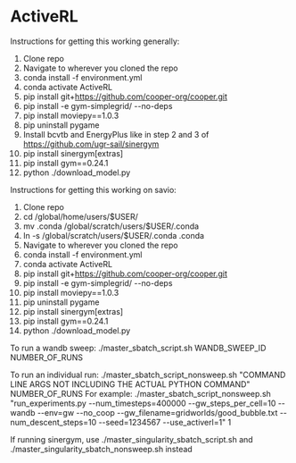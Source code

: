 # ActiveRL

Instructions for getting this working generally:
1. Clone repo
5. Navigate to wherever you cloned the repo
6. conda install -f environment.yml
7. conda activate ActiveRL
8. pip install git+https://github.com/cooper-org/cooper.git
9. pip install -e gym-simplegrid/ --no-deps
10. pip install moviepy==1.0.3
11. pip uninstall pygame
12. Install bcvtb and EnergyPlus like in step 2 and 3 of https://github.com/ugr-sail/sinergym
12. pip install sinergym[extras]
13. pip install gym==0.24.1
14. python ./download_model.py

Instructions for getting this working on savio:

1. Clone repo
2. cd /global/home/users/$USER/
3. mv .conda /global/scratch/users/$USER/.conda
4. ln -s /global/scratch/users/$USER/.conda .conda
5. Navigate to wherever you cloned the repo
6. conda install -f environment.yml
7. conda activate ActiveRL
8. pip install git+https://github.com/cooper-org/cooper.git
9. pip install -e gym-simplegrid/ --no-deps
10. pip install moviepy==1.0.3
11. pip uninstall pygame
12. pip install sinergym[extras]
13. pip install gym==0.24.1
14. python ./download_model.py

To run a wandb sweep:
./master_sbatch_script.sh WANDB_SWEEP_ID NUMBER_OF_RUNS

To run an individual run:
./master_sbatch_script_nonsweep.sh "COMMAND LINE ARGS NOT INCLUDING THE ACTUAL PYTHON COMMAND" NUMBER_OF_RUNS
For example: 
./master_sbatch_script_nonsweep.sh "run_experiments.py --num_timesteps=400000 --gw_steps_per_cell=10 --wandb --env=gw --no_coop --gw_filename=gridworlds/good_bubble.txt --num_descent_steps=10 --seed=1234567 --use_activerl=1" 1

If running sinergym, use ./master_singularity_sbatch_script.sh and ./master_singularity_sbatch_nonsweep.sh instead
